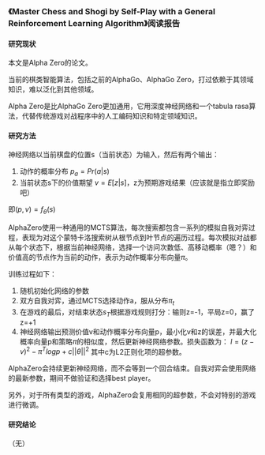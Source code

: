 ### 《Master Chess and Shogi by Self-Play with a General Reinforcement Learning Algorithm》阅读报告

#### 研究现状

本文是Alpha Zero的论文。

当前的棋类智能算法，包括之前的AlphaGo、AlphaGo Zero，打过依赖于其领域知识，难以泛化到其他领域。

Alpha Zero是比AlphaGo Zero更加通用，它用深度神经网络和一个tabula rasa算法，代替传统游戏对战程序中的人工编码知识和特定领域知识。

#### 研究方法

神经网络以当前棋盘的位置s（当前状态）为输入，然后有两个输出：
1. 动作的概率分布 $p_a = Pr(a | s)$
2. 当前状态s下的价值期望  $v = E[z | s]$，z为预期游戏结果（应该就是指立即奖励吧）

即$(p, v) = f_{\theta}(s)$

AlphaZero使用一种通用的MCTS算法，每次搜索都包含一系列的模拟自我对弈过程，表现为对这个蒙特卡洛搜索树从根节点到叶节点的遍历过程。每次模拟对战都从每个状态下，根据当前神经网络，选择一个访问次数低、高移动概率（嗯？）和价值高的节点作为当前的动作，表示为动作概率分布向量$\pi$。

训练过程如下：
1. 随机初始化网络的参数
2. 双方自我对弈，通过MCTS选择动作a，服从分布$\pi_t$
3. 在游戏的最后，对结束状态$s_T$根据游戏规则打分：输则z=-1，平局z=0，赢了z=+1
4. 神经网络输出预测价值v和动作概率分布向量p，最小化v和z的误差，并最大化概率向量p和策略$\pi$的相似度，然后更新神经网络参数。损失函数为：
$l = (z - v)^2 - \pi^Tlogp + c||\theta||^2$
其中c为L2正则化项的超参数。

AlphaZero会持续更新神经网络，而不会等到一个回合结束。自我对弈会使用网络的最新参数，期间不做验证和选择best player。

另外，对于所有类型的游戏，AlphaZero会复用相同的超参数，不会对特别的游戏进行微调。

#### 研究结论

（无）